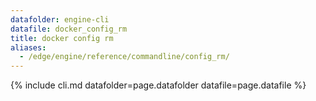 ```yaml
---
datafolder: engine-cli
datafile: docker_config_rm
title: docker config rm
aliases:
  - /edge/engine/reference/commandline/config_rm/
---
```

<!--
This page is automatically generated from Docker's source code. If you want to
suggest a change to the text that appears here, open a ticket or pull request
in the source repository on GitHub:

https://github.com/docker/cli
-->

{% include cli.md datafolder=page.datafolder datafile=page.datafile %}
